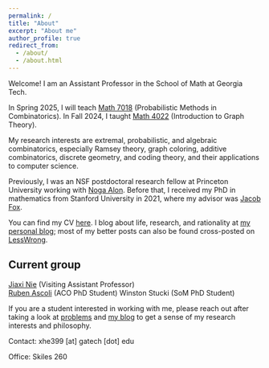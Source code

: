 ```yaml
---
permalink: /
title: "About"
excerpt: "About me"
author_profile: true
redirect_from: 
  - /about/
  - /about.html
---
```


Welcome! I am an Assistant Professor in the School of Math at Georgia Tech.

In Spring 2025, I will teach [Math 7018](https://math.gatech.edu/courses/math/7018) (Probabilistic Methods in Combinatorics). In Fall 2024, I taught [Math 4022](https://math.gatech.edu/courses/math/4022) (Introduction to Graph Theory). 

My  research interests are extremal, probabilistic, and algebraic combinatorics, especially Ramsey theory, graph coloring, additive combinatorics, discrete geometry, and coding theory, and their applications to computer science.

Previously, I was an NSF postdoctoral research fellow at Princeton University working with [Noga Alon](https://web.math.princeton.edu/~nalon/). Before that, I received my PhD in mathematics from Stanford University in 2021, where my advisor was [Jacob Fox](https://stanford.edu/~jacobfox/).

You can find my CV [here](https://alkjash.github.io/files/CV_Xiaoyu_He.pdf). I blog about life, research, and rationality at [my personal blog](https://radimentary.wordpress.com); most of my better posts can also be found cross-posted on [LessWrong](https://www.lesswrong.com/users/alkjash).

## Current group

[Jiaxi Nie](https://jiaxinie.github.io/) (Visiting Assistant Professor) <br />
[Ruben Ascoli](https://sites.google.com/view/ruben-ascoli) (ACO PhD Student)
Winston Stucki (SoM PhD Student)

If you are a student interested in working with me, please reach out after taking a look at [problems](https://alkjash.github.io/problems/) and [my blog](https://alkjash.github.io/blog/) to get a sense of my research interests and philosophy.

Contact: xhe399 [at] gatech [dot] edu

Office: Skiles 260
